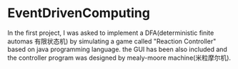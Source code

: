 # EventDrivenComputing
In the first project, I was asked to implement a DFA(deterministic finite automas 有限状态机) by simulating a game called
"Reaction Controller" based on java programming language. the GUI has been also included and the controller program was 
designed by mealy-moore machine(米粒摩尔机).
